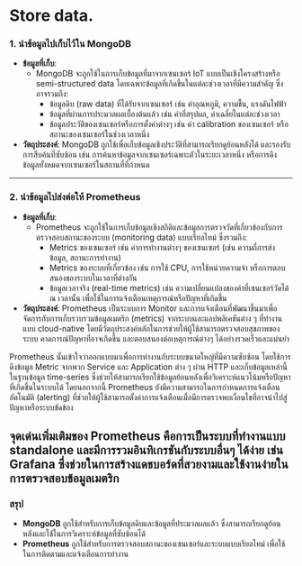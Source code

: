# Store data.

### 1. นำข้อมูลไปเก็บไว้ใน MongoDB
- **ข้อมูลที่เก็บ**: 
  - MongoDB จะถูกใช้ในการเก็บข้อมูลที่มาจากเซนเซอร์ IoT แบบเป็นเชิงโครงสร้างหรือ semi-structured data โดยเฉพาะข้อมูลที่เกิดขึ้นในแต่ละช่วงเวลาที่มีความสำคัญ ซึ่งอาจรวมถึง:
    - ข้อมูลดิบ (raw data) ที่ได้รับจากเซนเซอร์ เช่น ค่าอุณหภูมิ, ความชื้น, แรงดันไฟฟ้า
    - ข้อมูลที่ผ่านการประมวลผลเบื้องต้นแล้ว เช่น ค่าที่สรุปผล, ค่าเฉลี่ยในแต่ละช่วงเวลา
    - ข้อมูลประวัติของเซนเซอร์หรือการตั้งค่าต่างๆ เช่น ค่า calibration ของเซนเซอร์ หรือสถานะของเซนเซอร์ในช่วงเวลาหนึ่ง
- **วัตถุประสงค์**: MongoDB ถูกใช้เพื่อเก็บข้อมูลเชิงประวัติที่สามารถเรียกดูย้อนหลังได้ และรองรับการสืบค้นที่ซับซ้อน เช่น การค้นหาข้อมูลจากเซนเซอร์เฉพาะตัวในระยะเวลาหนึ่ง หรือการดึงข้อมูลทั้งหมดจากเซนเซอร์ในสถานที่ที่กำหนด

---

### 2. นำข้อมูลไปส่งต่อให้ Prometheus
- **ข้อมูลที่เก็บ**: 
  - Prometheus จะถูกใช้ในการเก็บข้อมูลเชิงสถิติและข้อมูลการตรวจวัดที่เกี่ยวข้องกับการตรวจสอบสถานะของระบบ (monitoring data) แบบเรียลไทม์ ซึ่งรวมถึง:
    - Metrics ของเซนเซอร์ เช่น ค่าการทำงานต่างๆ ของเซนเซอร์ (เช่น ความถี่การส่งข้อมูล, สถานะการทำงาน)
    - Metrics ของระบบที่เกี่ยวข้อง เช่น การใช้ CPU, การใช้หน่วยความจำ หรือการตอบสนองของระบบในเวลาที่ต่างกัน
    - ข้อมูลเวลาจริง (real-time metrics) เช่น ความเปลี่ยนแปลงของค่าที่เซนเซอร์วัดได้ ณ เวลานั้น เพื่อใช้ในการแจ้งเตือนเหตุการณ์หรือปัญหาที่เกิดขึ้น
- **วัตถุประสงค์**: Prometheus เป็นระบบการ Monitor และการแจ้งเตือนที่พัฒนาขึ้นมาเพื่อจัดการกับการเก็บรวบรวมข้อมูลเมตริก (metrics) จากระบบและแอปพลิเคชันต่าง ๆ ที่ทำงานแบบ cloud-native โดยมีวัตถุประสงค์หลักในการช่วยให้ผู้ใช้สามารถตรวจสอบสุขภาพของระบบ คาดการณ์ปัญหาที่อาจเกิดขึ้น และตอบสนองต่อเหตุการณ์ต่างๆ ได้อย่างรวดเร็วและแม่นยำ

Prometheus นั้นเข้าใจว่าออกแบบมาเพื่อการทำงานกับระบบขนาดใหญ่ที่มีความซับซ้อน โดยใช้การดึงข้อมูล Metric จากพวก Service และ Application ต่าง ๆ ผ่าน HTTP และเก็บข้อมูลเหล่านี้ในฐานข้อมูล time-series ซึ่งช่วยให้สามารถเรียกใช้ข้อมูลย้อนหลังเพื่อวิเคราะห์แนวโน้มหรือปัญหาที่เกิดขึ้นในระบบได้ โดยนอกจากนี้ Prometheus ยังมีความสามารถในการกำหนดการแจ้งเตือนอัตโนมัติ (alerting) ที่ช่วยให้ผู้ใช้สามารถตั้งค่าการแจ้งเตือนเมื่อมีการตรวจพบเงื่อนไขที่อาจนำไปสู่ปัญหาหรือระบบขัดข้อง

จุดเด่นเพิ่มเติมของ Prometheus คือการเป็นระบบที่ทำงานแบบ standalone และมีการรวมอินทิเกรชันกับระบบอื่นๆ ได้ง่าย เช่น Grafana ซึ่งช่วยในการสร้างแดชบอร์ดที่สวยงามและใช้งานง่ายในการตรวจสอบข้อมูลเมตริก
---

### **สรุป**
- **MongoDB** ถูกใช้สำหรับการเก็บข้อมูลดิบและข้อมูลที่ประมวลผลแล้ว ซึ่งสามารถเรียกดูย้อนหลังและใช้ในการวิเคราะห์ข้อมูลที่ซับซ้อนได้
- **Prometheus** ถูกใช้สำหรับการตรวจสอบสถานะของเซนเซอร์และระบบแบบเรียลไทม์ เพื่อใช้ในการติดตามและแจ้งเตือนการทำงาน
